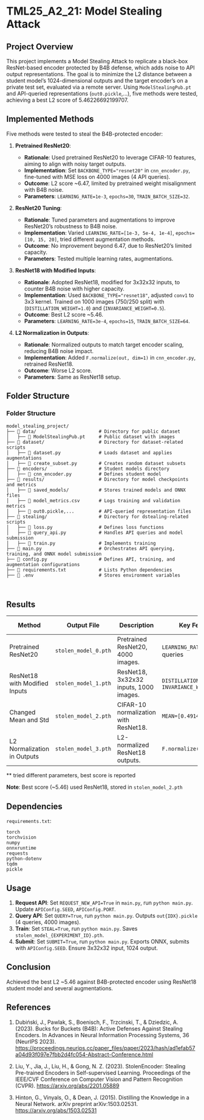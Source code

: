 # TML25_A2_21: Model Stealing Attack

## Project Overview

This project implements a Model Stealing Attack to replicate a black-box ResNet-based encoder protected by B4B defense, which adds noise to API output representations. The goal is to minimize the L2 distance between a student model’s 1024-dimensional outputs and the target encoder’s on a private test set, evaluated via a remote server. Using `ModelStealingPub.pt` and API-queried representations (`out0.pickle`,...), five methods were tested, achieving a best L2 score of 5.46226692199707.

## Implemented Methods

Five methods were tested to steal the B4B-protected encoder:

1. **Pretrained ResNet20**:
   - **Rationale**: Used pretrained ResNet20 to leverage CIFAR-10 features, aiming to align with noisy target outputs.
   - **Implementation**: Set `BACKBONE_TYPE="resnet20"` in `cnn_encoder.py`, fine-tuned with MSE loss on 4000 images (4 API queries).
   - **Outcome**: L2 score ~6.47, limited by pretrained weight misalignment with B4B noise.
   - **Parameters**: `LEARNING_RATE=1e-3`, `epochs=30`, `TRAIN_BATCH_SIZE=32`.

2. **ResNet20 Tuning**:
   - **Rationale**: Tuned parameters and augmentations to improve ResNet20’s robustness to B4B noise.
   - **Implementation**: Varied `LEARNING_RATE=[1e-3, 5e-4, 1e-4]`, `epochs=[10, 15, 20]`, tried different augmentation methods.
   - **Outcome**: No improvement beyond 6.47, due to ResNet20’s limited capacity.
   - **Parameters**: Tested multiple learning rates, augmentations.

3. **ResNet18 with Modified Inputs**:
   - **Rationale**: Adopted ResNet18, modified for 3x32x32 inputs, to counter B4B noise with higher capacity.
   - **Implementation**: Used `BACKBONE_TYPE="resnet18"`, adjusted `conv1` to 3x3 kernel. Trained on 1000 images (750/250 split) with (`DISTILLATION_WEIGHT=1.0`) and (`INVARIANCE_WEIGHT=0.5`).
   - **Outcome**: Best L2 score ~5.46.
   - **Parameters**: `LEARNING_RATE=3e-4`, `epochs=15`, `TRAIN_BATCH_SIZE=64`.


4. **L2 Normalization in Outputs**:
   - **Rationale**: Normalized outputs to match target encoder scaling, reducing B4B noise impact.
   - **Implementation**: Added `F.normalize(out, dim=1)` in `cnn_encoder.py`, retrained ResNet18.
   - **Outcome**: Worse L2 score.
   - **Parameters**: Same as ResNet18 setup.


## Folder Structure

### Folder Structure

```
model_stealing_project/
├── 📁 data/                       # Directory for public dataset
│   ├── 📄 ModelStealingPub.pt     # Public dataset with images
├── 📁 dataset/                    # Directory for dataset-related scripts
│   ├── 📄 dataset.py              # Loads dataset and applies augmentations
│   ├── 📄 create_subset.py        # Creates random dataset subsets
├── 📁 encoders/                   # Student models directory
│   ├── 📄 cnn_encoder.py          # Defines student model
├── 📁 results/                    # Directory for model checkpoints and metrics
│   ├── 📁 saved_models/           # Stores trained models and ONNX files
│   ├── 📄 model_metrics.csv       # Logs training and validation metrics
│   ├── 📄 out0.pickle,...         # API-queried representation files
├── 📁 stealing/                   # Directory for dstealing-related scripts
│   ├── 📄 loss.py                 # Defines loss functions
│   ├── 📄 query_api.py            # Handles API queries and model submission
│   ├── 📄 train.py                # Implements training
├── 📄 main.py                     # Orchestrates API querying, training, and ONNX model submission
├── 📄 config.py                   # Defines API, training, and augmentation configurations
├── 📄 requirements.txt            # Lists Python dependencies
├── 📄 .env                        # Stores environment variables



```

## Results

| **Method**                     | **Output File**            | **Description**                                           | **Key Features**                               | **L2 Score** |
|--------------------------------|----------------------------|-----------------------------------------------------------|------------------------------------------------|--------------|
| Pretrained ResNet20            | `stolen_model_0.pth`       | Pretrained ResNet20, 4000 images.                | `LEARNING_RATE=1e-3`, 4 queries                | * ~6.47        |
| ResNet18 with Modified Inputs  | `stolen_model_1.pth`       | ResNet18, 3x32x32 inputs, 1000 images.     | `DISTILLATION_WEIGHT=1.0`, `INVARIANCE_WEIGHT=0.5` | ~5.46        |
| Changed Mean and Std           | `stolen_model_2.pth`       | CIFAR-10 normalization with ResNet18.                     | `MEAN=[0.4914, ...]` | ~5.55        |
| L2 Normalization in Outputs    | `stolen_model_3.pth`       | L2-normalized ResNet18 outputs.                           | `F.normalize(out, dim=1)`                      | ~25.46        |

** tried different parameters, best score is reported

**Note**: Best score (~5.46) used ResNet18, stored in `stolen_model_2.pth` 

## Dependencies

`requirements.txt`:
```
torch
torchvision
numpy
onnxruntime
requests
python-dotenv
tqdm
pickle
```


## Usage

1. **Request API**: Set `REQUEST_NEW_API=True` in `main.py`, run `python main.py`. Update `APIConfig.SEED`, `APIConfig.PORT`.
2. **Query API**: Set `QUERY=True`, run `python main.py`. Outputs `out{IDX}.pickle` (4 queries, 4000 images).
3. **Train**: Set `STEAL=True`, run `python main.py`. Saves `stolen_model_{EXPERIMENT_ID}.pth`.
4. **Submit**: Set `SUBMIT=True`, run `python main.py`. Exports ONNX, submits with `APIConfig.SEED`. Ensure 3x32x32 input, 1024 output.

## Conclusion

Achieved the best L2 ~5.46 against B4B-protected encoder using ResNet18 student model and several augmentations.

## References

1. Dubiński, J., Pawlak, S., Boenisch, F., Trzcinski, T., & Dziedzic, A. (2023). Bucks for Buckets (B4B): Active Defenses Against Stealing Encoders. In Advances in Neural Information Processing Systems, 36 (NeurIPS 2023).
https://proceedings.neurips.cc/paper_files/paper/2023/hash/ad1efab57a04d93f097e7fbb2d4fc054-Abstract-Conference.html

2. Liu, Y., Jia, J., Liu, H., & Gong, N. Z. (2023). StolenEncoder: Stealing Pre-trained Encoders in Self-supervised Learning. Proceedings of the IEEE/CVF Conference on Computer Vision and Pattern Recognition (CVPR).
https://arxiv.org/abs/2201.05889

3. Hinton, G., Vinyals, O., & Dean, J. (2015). Distilling the Knowledge in a Neural Network. arXiv preprint arXiv:1503.02531.
https://arxiv.org/abs/1503.02531